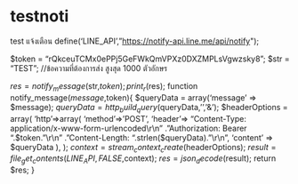 # testnoti
test แจ้งเตือน
define(‘LINE_API’,”https://notify-api.line.me/api/notify");
 
$token = “rQkceuTCMx0ePPj5GeFWkQmVPXz0DXZMPLsVgwzsky8”;
$str = “TEST”; //ข้อความที่ต้องการส่ง สูงสุด 1000 ตัวอักษร
 
$res = notify_message($str,$token);
print_r($res);
function notify_message($message,$token){
 $queryData = array(‘message’ => $message);
 $queryData = http_build_query($queryData,’’,’&’);
 $headerOptions = array( 
         ‘http’=>array(
            ‘method’=>’POST’,
            ‘header’=> “Content-Type: application/x-www-form-urlencoded\r\n”
                      .”Authorization: Bearer “.$token.”\r\n”
                      .”Content-Length: “.strlen($queryData).”\r\n”,
            ‘content’ => $queryData
         ),
 );
 $context = stream_context_create($headerOptions);
 $result = file_get_contents(LINE_API,FALSE,$context);
 $res = json_decode($result);
 return $res;
}
